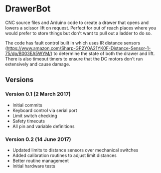 DrawerBot
=========

CNC source files and Arduino code to create a drawer that opens and lowers a scissor lift on request. Perfect for out of reach places where you would prefer to store things but don't want to pull out a ladder to do so.

The code has fault control built in which uses IR distance sensors (https://www.amazon.com/Sharp-GP2Y0A21YK0F-Distance-Sensor-1-75/dp/B003EA5WYM/) to determine the state of both the drawer and lift. There is also timeout timers to ensure that the DC motors don't run extensively and cause damage.

Versions
--------
### Version 0.1 (2 March 2017)
* Initial commits
* Keyboard control via serial port
* Limit switch checking
* Safety timeouts
* All pin and variable definitions

### Version 0.2 (14 June 2017)
* Updated limits to distance sensors over mechanical switches
* Added calibration routines to adjust limit distances
* Better routine management
* Initial hardware tests
